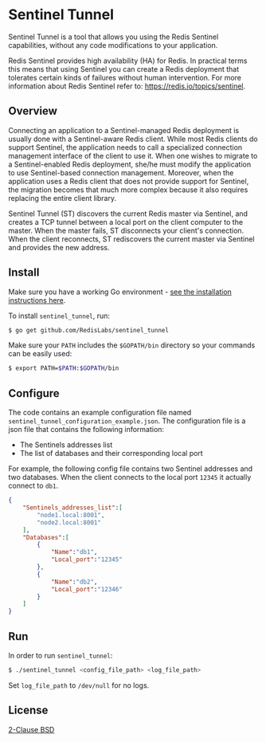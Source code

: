 # Sentinel Tunnel
Sentinel Tunnel is a tool that allows you using the Redis Sentinel capabilities, without any code modifications to your application.

Redis Sentinel provides high availability (HA) for Redis. In practical terms this means that using Sentinel you can create a Redis deployment that tolerates certain kinds of failures without human intervention. For more information about Redis Sentinel refer to: https://redis.io/topics/sentinel.

## Overview

Connecting an application to a Sentinel-managed Redis deployment is usually done with a Sentinel-aware Redis client. While most Redis clients do support Sentinel, the application needs to call a specialized connection management interface of the client to use it. When one wishes to migrate to a Sentinel-enabled Redis deployment, she/he must modify the application to use Sentinel-based connection management. Moreover, when the application uses a Redis client that does not provide support for Sentinel, the migration becomes that much more complex because it also requires replacing the entire client library.

Sentinel Tunnel (ST) discovers the current Redis master via Sentinel, and creates a TCP tunnel between a local port on the client computer to the master. When the master fails, ST disconnects your client's connection. When the client reconnects, ST rediscovers the current master via Sentinel and provides the new address.

## Install
Make sure you have a working Go environment - [see the installation instructions here](http://golang.org/doc/install.html).

To install `sentinel_tunnel`, run:
```bash
$ go get github.com/RedisLabs/sentinel_tunnel
```
Make sure your `PATH` includes the `$GOPATH/bin` directory so your commands can be easily used:

```bash
$ export PATH=$PATH:$GOPATH/bin
```

## Configure
The code contains an example configuration file named `sentinel_tunnel_configuration_example.json`. The configuration file is a json file that contains the following information:

* The Sentinels addresses list
* The list of databases and their corresponding local port

For example, the following config file contains two Sentinel addresses and two databases. When the client connects to the local port `12345` it actually connect to `db1`.

```json
{
	"Sentinels_addresses_list":[
		"node1.local:8001",
		"node2.local:8001"
	],
	"Databases":[
		{
			"Name":"db1",
			"Local_port":"12345"
		},
		{
			"Name":"db2",
			"Local_port":"12346"	
		}
	]
}
```

## Run
In order to run `sentinel_tunnel`:

```bash
$ ./sentinel_tunnel <config_file_path> <log_file_path>
```
Set `log_file_path` to `/dev/null` for no logs.

## License

[2-Clause BSD](LICENSE)
